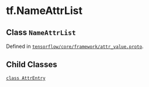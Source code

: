 <div itemscope itemtype="http://developers.google.com/ReferenceObject">
<meta itemprop="name" content="tf.NameAttrList" />
<meta itemprop="property" content="AttrEntry"/>
</div>

# tf.NameAttrList

## Class `NameAttrList`





Defined in [`tensorflow/core/framework/attr_value.proto`](https://www.tensorflow.org/code/tensorflow/core/framework/attr_value.proto).



## Child Classes
[`class AttrEntry`](../tf/NameAttrList/AttrEntry.md)

